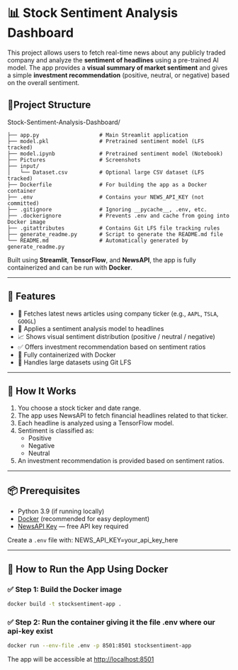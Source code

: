 # 📊 Stock Sentiment Analysis Dashboard

This project allows users to fetch real-time news about any publicly traded company and analyze the **sentiment of headlines** using a pre-trained AI model. The app provides a **visual summary of market sentiment** and gives a simple **investment recommendation** (positive, neutral, or negative) based on the overall sentiment.

## 📁Project Structure
Stock-Sentiment-Analysis-Dashboard/
```
├── app.py                   # Main Streamlit application
├── model.pkl                # Pretrained sentiment model (LFS tracked)
├── model.ipynb              # Pretrained sentiment model (Notebook)
├── Pictures                 # Screenshots
├── input/
│   └── Dataset.csv          # Optional large CSV dataset (LFS tracked)
├── Dockerfile               # For building the app as a Docker container
├── .env                     # Contains your NEWS_API_KEY (not committed)
├── .gitignore               # Ignoring __pycache__, .env, etc.
├── .dockerignore            # Prevents .env and cache from going into Docker image
├── .gitattributes           # Contains Git LFS file tracking rules
├── generate_readme.py       # Script to generate the README.md file
└── README.md                # Automatically generated by generate_readme.py
```

Built using **Streamlit**, **TensorFlow**, and **NewsAPI**, the app is fully containerized and can be run with **Docker**.

---

## 🚀 Features

- 🔎 Fetches latest news articles using company ticker (e.g., `AAPL`, `TSLA`, `GOOGL`)
- 💬 Applies a sentiment analysis model to headlines
- 📈 Shows visual sentiment distribution (positive / neutral / negative)
- ✅ Offers investment recommendation based on sentiment ratios
- 🐳 Fully containerized with Docker
- 🔐 Handles large datasets using Git LFS

---

## 🧠 How It Works

1. You choose a stock ticker and date range.
2. The app uses NewsAPI to fetch financial headlines related to that ticker.
3. Each headline is analyzed using a TensorFlow model.
4. Sentiment is classified as:
   - Positive 
   - Negative 
   - Neutral 
5. An investment recommendation is provided based on sentiment ratios.

---

## 📦 Prerequisites

- Python 3.9 (if running locally)
- [Docker](https://www.docker.com/get-started) (recommended for easy deployment)
- [NewsAPI Key](https://newsapi.org/) — free API key required

Create a `.env` file with:
NEWS_API_KEY=your_api_key_here


---

## 🐳 How to Run the App Using Docker

### ✅ Step 1: Build the Docker image

```bash
docker build -t stocksentiment-app .
```
### ✅ Step 2: Run the container giving it the file .env where our api-key exist
```bash
docker run --env-file .env -p 8501:8501 stocksentiment-app
```

The app will be accessible at [http://localhost:8501](http://localhost:8501)

